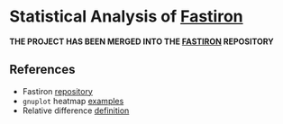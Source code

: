 # Statistical Analysis of [Fastiron][1]

**THE PROJECT HAS BEEN MERGED INTO THE [FASTIRON][1] REPOSITORY**


## References

- Fastiron [repository][1]
- `gnuplot` heatmap [examples][2]
- Relative difference [definition][3]

[1]: https://github.com/cea-hpc/fastiron
[2]: https://gnuplot.sourceforge.net/demo/heatmaps.html
[3]: https://en.wikipedia.org/wiki/Relative_change_and_difference#Definition